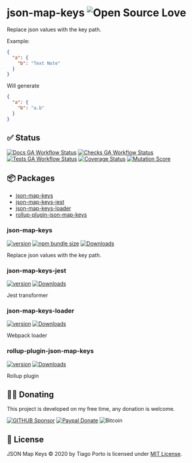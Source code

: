 # json-map-keys ![Open Source Love](https://badges.frapsoft.com/os/v3/open-source.svg)

Replace json values with the key path.

Example:

```json
{
  "a": {
    "b": "Text Note"
  }
}
```

Will generate

```json
{
  "a": {
    "b": "a.b"
  }
}
```

## ✅ Status

[![Docs GA Workflow Status](https://img.shields.io/github/actions/workflow/status/tiagoporto/json-map-keys/check-docs.yml?branch=main&label=docs&logo=githubactions&logoColor=white&style=flat-square)](https://github.com/tiagoporto/json-map-keys/actions/workflows/check-docs.yml?query=branch%3Amain)
[![Checks GA Workflow Status](https://img.shields.io/github/actions/workflow/status/tiagoporto/json-map-keys/checks.yml?branch=main&label=checks&logo=githubactions&logoColor=white&style=flat-square)](https://github.com/tiagoporto/json-map-keys/actions/workflows/checks.yml?query=branch%3Amain)
[![Tests GA Workflow Status](https://img.shields.io/github/actions/workflow/status/tiagoporto/json-map-keys/unit-tests.yml?branch=main&label=unit%20tests&logo=githubactions&logoColor=white&style=flat-square)](https://github.com/tiagoporto/json-map-keys/actions/workflows/unit-tests.yml?query=branch%3Amain)
[![Coverage Status](https://img.shields.io/coverallsCoverage/github/tiagoporto/json-map-keys.svg?logo=coveralls&style=flat-square)](https://coveralls.io/github/tiagoporto/json-map-keys)
[![Mutation Score](https://img.shields.io/endpoint?style=flat-square&url=https://badge-api.stryker-mutator.io/github.com/tiagoporto/json-map-keys/main)](https://dashboard.stryker-mutator.io/reports/github.com/tiagoporto/json-map-keys/main)

## 📦 Packages

- [json-map-keys](./packages/json-map-keys/README.md)
- [json-map-keys-jest](./packages/json-map-keys-jest/README.md)
- [json-map-keys-loader](./packages/json-map-keys-loader/README.md)
- [rollup-plugin-json-map-keys](./packages/json-map-keys-rollup/README.md)

### json-map-keys

[![version](https://img.shields.io/npm/v/json-map-keys?style=flat-square)](https://www.npmjs.com/package/json-map-keys)
[![npm bundle size](https://img.shields.io/bundlephobia/min/json-map-keys?style=flat-square)](https://bundlephobia.com/package/json-map-keys)
[![Downloads](https://img.shields.io/npm/dm/json-map-keys.svg?style=flat-square)](https://www.npmjs.com/package/json-map-keys)

<!-- ![npm type definitions](https://img.shields.io/npm/types/json-map-keys.svg?style=flat-square) -->

Replace json values with the key path.

### json-map-keys-jest

[![version](https://img.shields.io/npm/v/json-map-keys-jest?style=flat-square)](https://www.npmjs.com/package/json-map-keys-jest)
[![Downloads](https://img.shields.io/npm/dm/json-map-keys-jest.svg?style=flat-square)](https://www.npmjs.com/package/json-map-keys-jest)

<!-- ![npm type definitions](https://img.shields.io/npm/types/json-map-keys-jest.svg?style=flat-square) -->

Jest transformer

### json-map-keys-loader

[![version](https://img.shields.io/npm/v/json-map-keys-loader?style=flat-square)](https://www.npmjs.com/package/json-map-keys-loader)
[![Downloads](https://img.shields.io/npm/dm/json-map-keys-loader.svg?style=flat-square)](https://www.npmjs.com/package/json-map-keys-loader)

<!-- ![npm type definitions](https://img.shields.io/npm/types/json-map-keys-loader.svg?style=flat-square) -->

Webpack loader

### rollup-plugin-json-map-keys

[![version](https://img.shields.io/npm/v/rollup-plugin-json-map-keys?style=flat-square)](https://www.npmjs.com/package/rollup-plugin-json-map-keys)
[![Downloads](https://img.shields.io/npm/dm/rollup-plugin-json-map-keys.svg?style=flat-square)](https://www.npmjs.com/package/rollup-plugin-json-map-keys)

<!-- ![npm type definitions](https://img.shields.io/npm/types/rollup-plugin-json-map-keys.svg?style=flat-square) -->

Rollup plugin

## 🤜🤛 Donating

This project is developed on my free time, any donation is welcome.

[![GITHUB Sponsor](https://img.shields.io/badge/-github-black?logo=github)](https://github.com/sponsors/tiagoporto)
[![Paypal Donate](https://img.shields.io/badge/PayPal-blue?logo=paypal)](https://www.paypal.com/cgi-bin/webscr?cmd=_donations&business=YTDUQ8RZ2G4Q8&lc=BR&item_name=tiagoporto&item_number=geradorcpf&currency_code=BRL&bn=PP%2dDonationsBF:btn_donateCC_LG%2egif:NonHosted)
![Bitcoin](https://img.shields.io/badge/bitcoin-14iqQcwYPLBceRURHuFosGTDXxMmt3cLDp-yellow.svg?logo=bitcoin)

## 📄 License

JSON Map Keys © 2020 by Tiago Porto is licensed under [MIT License](LICENSE).
